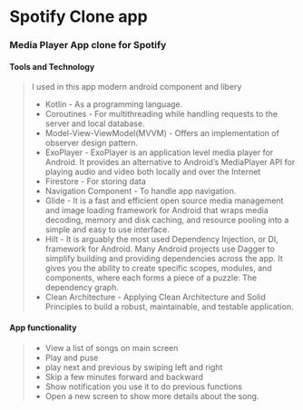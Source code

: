 # Spotify Clone app 
### Media Player App clone for Spotify

#### Tools and Technology  
> I used in this app modern android component and libery 
> - Kotlin - As a programming language.
> - Coroutines - For multithreading while handling requests to the server and local database.
> - Model-View-ViewModel(MVVM) - Offers an implementation of observer design pattern.
> - ExoPlayer - ExoPlayer is an application level media player for Android. It provides an alternative to Android’s MediaPlayer API for playing audio and video both locally and over the Internet
> - Firestore - For storing data
> - Navigation Component - To handle app navigation.
> - Glide - It is a fast and efficient open source media management and image loading framework for Android that wraps media decoding, memory and disk caching, and resource pooling into a simple and easy to use interface.
> - Hilt - It is arguably the most used Dependency Injection, or DI, framework for Android. Many Android projects use Dagger to simplify building and providing dependencies across the app. It gives you the ability to create specific scopes, modules, and components, where each forms a piece of a puzzle: The dependency graph.
> - Clean Architecture - Applying Clean Architecture and Solid Principles to build a robust, maintainable, and testable application.

#### App functionality
>
> - View a list of songs on main screen
> - Play and puse
> - play next and previous by swiping left and right
> - Skip a few minutes forward and backward
> - Show notification you use it to do previous functions
> - Open a new screen to show more details about the song.
